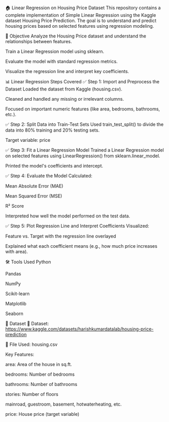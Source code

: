 🏠 Linear Regression on Housing Price Dataset
This repository contains a complete implementation of Simple Linear Regression using the Kaggle dataset Housing Price Prediction. The goal is to understand and predict housing prices based on selected features using regression modeling.

📌 Objective
Analyze the Housing Price dataset and understand the relationships between features.

Train a Linear Regression model using sklearn.

Evaluate the model with standard regression metrics.

Visualize the regression line and interpret key coefficients.

📊 Linear Regression Steps Covered
✅ Step 1: Import and Preprocess the Dataset
Loaded the dataset from Kaggle (housing.csv).

Cleaned and handled any missing or irrelevant columns.

Focused on important numeric features (like area, bedrooms, bathrooms, etc.).

✅ Step 2: Split Data into Train-Test Sets
Used train_test_split() to divide the data into 80% training and 20% testing sets.

Target variable: price

✅ Step 3: Fit a Linear Regression Model
Trained a Linear Regression model on selected features using LinearRegression() from sklearn.linear_model.

Printed the model's coefficients and intercept.

✅ Step 4: Evaluate the Model
Calculated:

Mean Absolute Error (MAE)

Mean Squared Error (MSE)

R² Score

Interpreted how well the model performed on the test data.

✅ Step 5: Plot Regression Line and Interpret Coefficients
Visualized:

Feature vs. Target with the regression line overlayed

Explained what each coefficient means (e.g., how much price increases with area).

🛠️ Tools Used
Python

Pandas

NumPy

Scikit-learn

Matplotlib

Seaborn

📂 Dataset
📁 Dataset: https://www.kaggle.com/datasets/harishkumardatalab/housing-price-prediction

📄 File Used: housing.csv

Key Features:

area: Area of the house in sq.ft.

bedrooms: Number of bedrooms

bathrooms: Number of bathrooms

stories: Number of floors

mainroad, guestroom, basement, hotwaterheating, etc.

price: House price (target variable)


